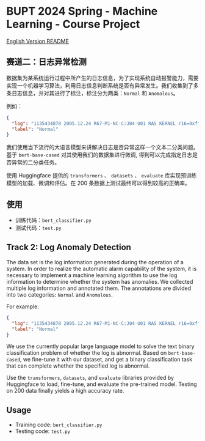 # BUPT 2024 Spring - Machine Learning - Course Project

[English Version README](#en)

## 赛道二：日志异常检测

数据集为某系统运行过程中所产生的日志信息，为了实现系统自动报警能力，需要实现一个机器学习算法，利用日志信息判断系统是否有异常发生。我们收集到了多条日志信息，并对其进行了标注，标注分为两类：`Normal` 和 `Anomalous`。

例如：

```json
{
  "log": "1135434878 2005.12.24 R67-M1-NC-C:J04-U01 RAS KERNEL r16=0xfffffffe r17=0x4c00081f r18=0x44000000 r19=0x085f9780",
  "label": "Normal"
}
```

我们使用当下流行的大语言模型来讲解决日志是否异常这样一个文本二分类问题。基于 `bert-base-cased` 对其使用我们的数据集进行微调,
得到可以完成指定日志是否异常的二分类任务。

使用 Huggingface 提供的 `transformers` 、 `datasets` 、 `evaluate` 库实现预训练模型的加载、微调和评估。在 200 条数据上测试最终可以得到较高的正确率。

## 使用

- 训练代码：`bert_classifier.py`
- 测试代码：`test.py`

<h2 id="en">Track 2: Log Anomaly Detection</h2>

The data set is the log information generated during the operation of a system. In order to realize the automatic alarm capability of the system, it is necessary to implement a machine learning algorithm to use the log information to determine whether the system has anomalies. We collected multiple log information and annotated them. The annotations are divided into two categories: `Normal` and `Anomalous`.

For example:

```json
{
  "log": "1135434878 2005.12.24 R67-M1-NC-C:J04-U01 RAS KERNEL r16=0xfffffffe r17=0x4c00081f r18=0x44000000 r19=0x085f9780",
  "label": "Normal"
}
```

We use the currently popular large language model to solve the text binary classification problem of whether the log is abnormal. Based on `bert-base-cased`, we fine-tune it with our dataset, and get a binary classification task that can complete whether the specified log is abnormal.

Use the `transformers`, `datasets`, and `evaluate` libraries provided by Huggingface to load, fine-tune, and evaluate the pre-trained model. Testing on 200 data finally yields a high accuracy rate.

## Usage

- Training code: `bert_classifier.py`
- Testing code: `test.py`
